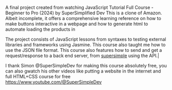 A final project created from watching JavaScript Tutorial Full Course - Beginner to Pro (2024) by SuperSimplified Dev
This is a clone of Amazon. Albeit incomplete, it offers a comprehensive learning reference on how to make buttons interactive in a webpage and how to generate html to automate loading the products in

The project consists of JavaScript lessons from syntaxes to testing external libraries and frameworks using Jasmine.
This course also taught me how to use the JSON file format.
This course also features how to send and get a request/response to a back end server, from [supersimple](https://supersimplebackend.dev/) using the API.|


I thank Simon @SuperSimpleDev for making this course absolutely free, you can also gwatch his other videos like putting a website in the internet and full HTML+CSS course for free
https://www.youtube.com/@SuperSimpleDev
